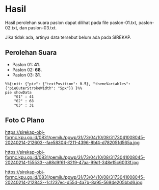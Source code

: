 # Hasil

Hasil perolehan suara paslon dapat dilihat pada file paslon-01.txt, paslon-02.txt, dan paslon-03.txt.

Jika tidak ada, artinya data tersebut belum ada pada SIREKAP.

## Perolehan Suara

 * Paslon 01: **41**.
 * Paslon 02: **68**.
 * Paslon 03: **31**.

```mermaid
%%{init: {"pie": {"textPosition": 0.5}, "themeVariables": {"pieOuterStrokeWidth": "5px"}} }%%
pie showData
    "01" : 41
    "02" : 68
    "03" : 31
```
## Foto C Plano

https://sirekap-obj-formc.kpu.go.id/0831/pemilu/ppwp/31/73/04/10/08/3173041008045-20240214-212603--fae58304-f211-4396-8bf4-d782051d565a.jpg

https://sirekap-obj-formc.kpu.go.id/0831/pemilu/ppwp/31/73/04/10/08/3173041008045-20240214-155533--a88d9f61-82f9-47aa-99df-348e15c6033f.jpg

https://sirekap-obj-formc.kpu.go.id/0831/pemilu/ppwp/31/73/04/10/08/3173041008045-20240214-212843--1c1237ec-d55d-4a7b-8a95-5694e205bbd6.jpg
